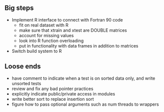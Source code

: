 
Big steps
---------

* Implement R interface to connect with Fortran 90 code
	* fit on real dataset with R
	* make sure that xtrain and xtest are DOUBLE matrices
	* account for missing values
	* look into R function overloading
	* put in functionality with data frames in addition to matrices
* Switch build system to R

Loose ends
----------
* have comment to indicate when a test is on sorted data only, and write unsorted tests
* review and fix any bad pointer practices
* explicitly indicate public/private access in modules
* write better sort to replace insertion sort
* figure how to pass optional arguments such as num threads to wrappers


